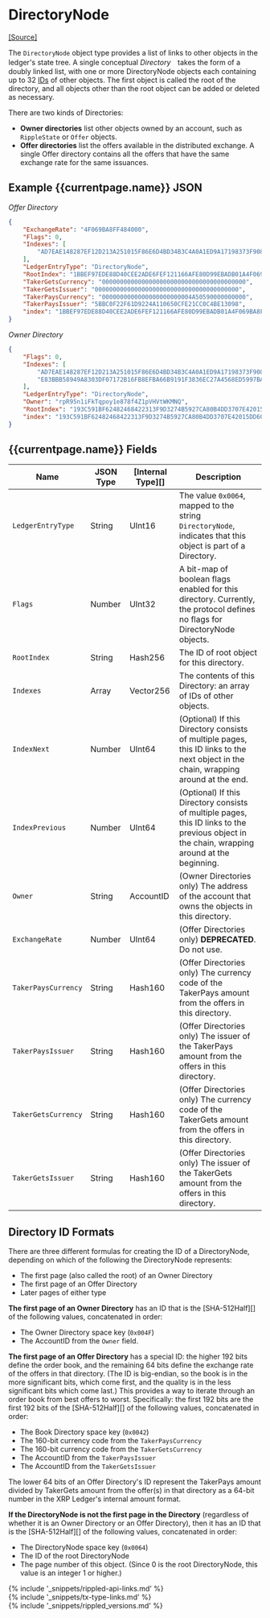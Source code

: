 # DirectoryNode
[[Source]](https://github.com/ripple/rippled/blob/5d2d88209f1732a0f8d592012094e345cbe3e675/src/ripple/protocol/impl/LedgerFormats.cpp#L44 "Source")

The `DirectoryNode` object type provides a list of links to other objects in the ledger's state tree. A single conceptual _Directory_　takes the form of a doubly linked list, with one or more DirectoryNode objects each containing up to 32 [IDs](ledgers.html#tree-format) of other objects. The first object is called the root of the directory, and all objects other than the root object can be added or deleted as necessary.

There are two kinds of Directories:

* **Owner directories** list other objects owned by an account, such as `RippleState` or `Offer` objects.
* **Offer directories** list the offers available in the distributed exchange. A single Offer directory contains all the offers that have the same exchange rate for the same issuances.

## Example {{currentpage.name}} JSON

<!-- MULTICODE_BLOCK_START -->

*Offer Directory*

```json
{
    "ExchangeRate": "4F069BA8FF484000",
    "Flags": 0,
    "Indexes": [
        "AD7EAE148287EF12D213A251015F86E6D4BD34B3C4A0A1ED9A17198373F908AD"
    ],
    "LedgerEntryType": "DirectoryNode",
    "RootIndex": "1BBEF97EDE88D40CEE2ADE6FEF121166AFE80D99EBADB01A4F069BA8FF484000",
    "TakerGetsCurrency": "0000000000000000000000000000000000000000",
    "TakerGetsIssuer": "0000000000000000000000000000000000000000",
    "TakerPaysCurrency": "0000000000000000000000004A50590000000000",
    "TakerPaysIssuer": "5BBC0F22F61D9224A110650CFE21CC0C4BE13098",
    "index": "1BBEF97EDE88D40CEE2ADE6FEF121166AFE80D99EBADB01A4F069BA8FF484000"
}
```

*Owner Directory*

```json
{
    "Flags": 0,
    "Indexes": [
        "AD7EAE148287EF12D213A251015F86E6D4BD34B3C4A0A1ED9A17198373F908AD",
        "E83BBB58949A8303DF07172B16FB8EFBA66B9191F3836EC27A4568ED5997BAC5"
    ],
    "LedgerEntryType": "DirectoryNode",
    "Owner": "rpR95n1iFkTqpoy1e878f4Z1pVHVtWKMNQ",
    "RootIndex": "193C591BF62482468422313F9D3274B5927CA80B4DD3707E42015DD609E39C94",
    "index": "193C591BF62482468422313F9D3274B5927CA80B4DD3707E42015DD609E39C94"
}
```

<!-- MULTICODE_BLOCK_END -->

## {{currentpage.name}} Fields

| Name              | JSON Type | [Internal Type][] | Description |
|-------------------|-----------|---------------|-------------|
| `LedgerEntryType`   | String    | UInt16    | The value `0x0064`, mapped to the string `DirectoryNode`, indicates that this object is part of a Directory. |
| `Flags`             | Number    | UInt32    | A bit-map of boolean flags enabled for this directory. Currently, the protocol defines no flags for DirectoryNode objects. |
| `RootIndex`         | String    | Hash256   | The ID of root object for this directory. |
| `Indexes`           | Array     | Vector256 | The contents of this Directory: an array of IDs of other objects. |
| `IndexNext`         | Number    | UInt64    | (Optional) If this Directory consists of multiple pages, this ID links to the next object in the chain, wrapping around at the end. |
| `IndexPrevious`     | Number    | UInt64    | (Optional) If this Directory consists of multiple pages, this ID links to the previous object in the chain, wrapping around at the beginning. |
| `Owner`             | String    | AccountID | (Owner Directories only) The address of the account that owns the objects in this directory. |
| `ExchangeRate`      | Number    | UInt64    | (Offer Directories only) **DEPRECATED**. Do not use. |
| `TakerPaysCurrency` | String    | Hash160   | (Offer Directories only) The currency code of the TakerPays amount from the offers in this directory. |
| `TakerPaysIssuer`   | String    | Hash160   | (Offer Directories only) The issuer of the TakerPays amount from the offers in this directory. |
| `TakerGetsCurrency` | String    | Hash160   | (Offer Directories only) The currency code of the TakerGets amount from the offers in this directory. |
| `TakerGetsIssuer`   | String    | Hash160   | (Offer Directories only) The issuer of the TakerGets amount from the offers in this directory. |

## Directory ID Formats

There are three different formulas for creating the ID of a DirectoryNode, depending on which of the following the DirectoryNode represents:

* The first page (also called the root) of an Owner Directory
* The first page of an Offer Directory
* Later pages of either type

**The first page of an Owner Directory** has an ID that is the [SHA-512Half][] of the following values, concatenated in order:

* The Owner Directory space key (`0x004F`)
* The AccountID from the `Owner` field.

**The first page of an Offer Directory** has a special ID: the higher 192 bits define the order book, and the remaining 64 bits define the exchange rate of the offers in that directory. (The ID is big-endian, so the book is in the more significant bits, which come first, and the quality is in the less significant bits which come last.) This provides a way to iterate through an order book from best offers to worst. Specifically: the first 192 bits are the first 192 bits of the [SHA-512Half][] of the following values, concatenated in order:

* The Book Directory space key (`0x0042`)
* The 160-bit currency code from the `TakerPaysCurrency`
* The 160-bit currency code from the `TakerGetsCurrency`
* The AccountID from the `TakerPaysIssuer`
* The AccountID from the `TakerGetsIssuer`

The lower 64 bits of an Offer Directory's ID represent the TakerPays amount divided by TakerGets amount from the offer(s) in that directory as a 64-bit number in the XRP Ledger's internal amount format.

**If the DirectoryNode is not the first page in the Directory** (regardless of whether it is an Owner Directory or an Offer Directory), then it has an ID that is the [SHA-512Half][] of the following values, concatenated in order:

* The DirectoryNode space key (`0x0064`)
* The ID of the root DirectoryNode
* The page number of this object. (Since 0 is the root DirectoryNode, this value is an integer 1 or higher.)

<!--{# common link defs #}-->
{% include '_snippets/rippled-api-links.md' %}			
{% include '_snippets/tx-type-links.md' %}			
{% include '_snippets/rippled_versions.md' %}
